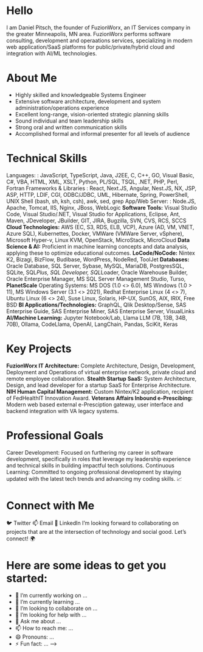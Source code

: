 # Hello
I am Daniel Pitsch, the founder of FuzionWorx, an IT Services company in the greater Minneapolis, MN area.  FuzionWorx performs software consulting, development and operaations services, specializing in modern web application/SaaS platforms for public/private/hybrid cloud and integration with AI/ML technologies.

# About Me
- Highly skilled and knowledgeable Systems Engineer
- Extensive software architecture, development and system administration/operations experience
- Excellent long-range, vision-oriented strategic planning skills
- Sound individual and team leadership skills
- Strong oral and written communication skills
- Accomplished formal and informal presenter for all levels of audience

# Technical Skills
Languages:
: JavaScript, TypeScript, Java, J2EE, C, C++, GO, Visual Basic, C#, VBA, HTML, XML, XSLT, Python, PL/SQL, TSQL, .NET, PHP, Perl, Fortran
Frameworks & Libraries
: React, Next.JS, Angular, Nest.JS, NX, JSP, ASP, HTTP, LDIF, CGI, ODBC/JDBC, UML, Hibernate, Spring, PowerShell, UNIX Shell (bash, sh, ksh, csh), awk, sed, grep
App/Web Server:
: Node.JS, Apache, Tomcat, IIS, Nginx, JBoss, WebLogic
**Software Tools:**
Visual Studio Code, Visual Studio/.NET, Visual Studio for Applications, Eclipse, Ant, Maven, JDeveloper, JBuilder, GIT, JIRA, Bugzilla, SVN, CVS, RCS, SCCS
**Cloud Technologies:**
AWS (EC, S3, RDS, ELB, VCP), Azure (AD, VM, VNET, Azure SQL), Kubernettes, Docker, VMWare (VMWare Server, vSphere), Microsoft  Hyper-v, Linux KVM, OpenStack, MicroStack, MicroCloud
**Data Science & AI:**
Proficient in machine learning concepts and data analysis, applying these to optimize educational outcomes.
**LoCode/NoCode:**
Nintex K2, Bizagi, BizFlow, Budibase, WordPress, NodeRed, ToolJet
**Databases:**
Oracle Database, SQL Server, Sybase, MySQL, MariaDB, PostgresSQL, SQLite, SQL*Plus, SQL Developer, SQL*Loader, Oracle Warehouse Builder, Oracle Enterprise Manager, MS SQL Server Management Studio, Turso, **PlanetScale**
Operating Systems:
MS DOS (1.0 <> 6.0), MS Windows (1.0 > 11), MS Windows Server (3.1 <> 2021), Redhat Enterprise Linux (4 <> 7), Ubuntu Linux (6 <> 24), Suse Linux, Solaris, HP-UX, SunOS, AIX, IRIX, Free BSD
**BI Applications/Technologies:**
GraphQL, Qlik Desktop/Sense, SAS Enterprise Guide, SAS Enterprise Miner, SAS Enterprise Server, VisualLinks
**AI/Machine Learning:**
Jupyter Notebook/Lab, Llama LLM (7B, 13B, 34B, 70B), Ollama, CodeLlama, OpenAI, LangChain, Pandas, SciKit, Keras

# Key Projects
**FuzionWorx IT Architecture:**
Complete Architecture, Design, Development, Deployment and Operations of virtual enterprise network, private cloud and remote employee collaboration.
**Stealth Startup SaaS:**
System Architecture, Design, and lead developer for a startup SaaS for Enterprise Architecture.
**NIH Human Capital Management:**
Custom Nintex/K2 application, recipient of FedHealthIT Innovation Award.
**Veterans Affairs Inbound e-Prescibing:**
Modern web based external e-Presciption gateway, user interface and backend integration with VA legacy systems.

# Professional Goals
Career Development: Focused on furthering my career in software development, specifically in roles that leverage my leadership experience and technical skills in building impactful tech solutions.
Continuous Learning: Committed to ongoing professional development by staying updated with the latest tech trends and advancing my coding skills. 📈

# Connect with Me
🐦 Twitter
📫 Email
🔗 LinkedIn
I’m looking forward to collaborating on projects that are at the intersection of technology and social good. Let’s connect! 🌍

# Here are some ideas to get you started:

- 🔭 I’m currently working on ...
- 🌱 I’m currently learning ...
- 👯 I’m looking to collaborate on ...
- 🤔 I’m looking for help with ...
- 💬 Ask me about ...
- 📫 How to reach me: ...
- 😄 Pronouns: ...
- ⚡ Fun fact: ...
-->

